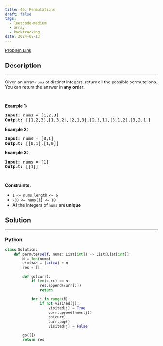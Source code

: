 ```yaml
---
title: 46. Permutations
draft: false
tags: 
  - leetcode-medium
  - array
  - backtracking
date: 2024-08-13
---
```


[Problem Link](https://leetcode.com/problems/permutations/)

## Description

---
<p>Given an array <code>nums</code> of distinct integers, return all the possible <span data-keyword="permutation-array">permutations</span>. You can return the answer in <strong>any order</strong>.</p>

<p>&nbsp;</p>
<p><strong class="example">Example 1:</strong></p>
<pre><strong>Input:</strong> nums = [1,2,3]
<strong>Output:</strong> [[1,2,3],[1,3,2],[2,1,3],[2,3,1],[3,1,2],[3,2,1]]
</pre><p><strong class="example">Example 2:</strong></p>
<pre><strong>Input:</strong> nums = [0,1]
<strong>Output:</strong> [[0,1],[1,0]]
</pre><p><strong class="example">Example 3:</strong></p>
<pre><strong>Input:</strong> nums = [1]
<strong>Output:</strong> [[1]]
</pre>
<p>&nbsp;</p>
<p><strong>Constraints:</strong></p>

<ul>
	<li><code>1 &lt;= nums.length &lt;= 6</code></li>
	<li><code>-10 &lt;= nums[i] &lt;= 10</code></li>
	<li>All the integers of <code>nums</code> are <strong>unique</strong>.</li>
</ul>


## Solution

---
### Python
``` py title='permutations'
class Solution:
    def permute(self, nums: List[int]) -> List[List[int]]:
        N = len(nums)
        visited = [False] * N
        res = []

        def go(curr):
            if len(curr) == N:
                res.append(curr[:])
                return
            
            for j in range(N):
                if not visited[j]:
                    visited[j] = True
                    curr.append(nums[j])
                    go(curr)
                    curr.pop()
                    visited[j] = False
        
        go([])
        return res
```

